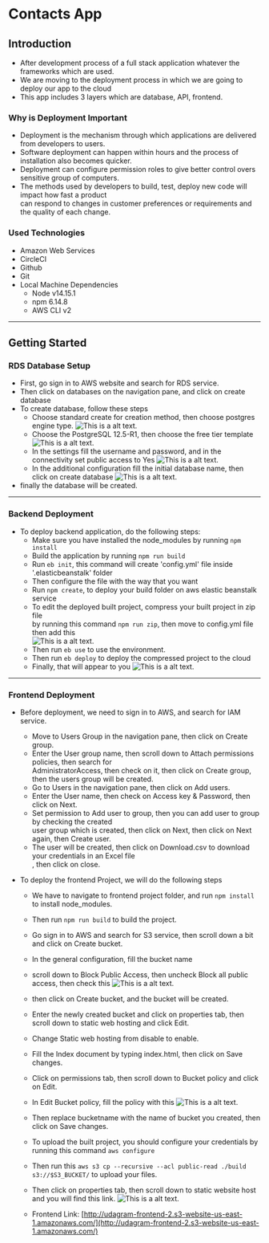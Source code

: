 # Contacts App

## Introduction

- After development process of a full stack application whatever the frameworks which are used.
- We are moving to the deployment process in which we are going to deploy our app to the cloud
- This app includes 3 layers which are database, API, frontend.

### Why is Deployment Important

- Deployment is the mechanism through which applications are delivered from developers to users.
- Software deployment can happen within hours and the process of installation also becomes quicker.
- Deployment can configure permission roles to give better control overs sensitive group of computers.
- The methods used by developers to build, test, deploy new code will impact how fast a product  
can respond to changes in customer preferences or requirements and the quality of each change.

### Used Technologies

- Amazon Web Services
- CircleCI
- Github
- Git
- Local Machine Dependencies
  - Node v14.15.1
  - npm 6.14.8
  - AWS CLI v2

---

## Getting Started

### RDS Database Setup

- First, go sign in to AWS website and search for RDS service.
- Then click on databases on the navigation pane, and click on create database
- To create database, follow these steps
  - Choose standard create for creation method, then choose postgres engine type.
  ![This is a alt text.](https://github.com/mario3796/contacts-app-hosting/blob/master/images/screenshots/RDS(1).png)
  - Choose the PostgreSQL 12.5-R1, then choose the free tier template
  ![This is a alt text.](https://github.com/mario3796/contacts-app-hosting/blob/master/images/screenshots/RDS(2).png)
  - In the settings fill the username and password, and in the connectivity set public access to Yes
  ![This is a alt text.](https://github.com/mario3796/contacts-app-hosting/blob/master/images/screenshots/RDS(3).png)
  - In the additional configuration fill the initial database name, then click on create database
  ![This is a alt text.](https://github.com/mario3796/contacts-app-hosting/blob/master/images/screenshots/RDS(4).png)
- finally the database will be created.

---

### Backend Deployment

- To deploy backend application, do the following steps:
  - Make sure you have installed the node_modules by running ```npm install```
  - Build the application by running ```npm run build```
  - Run ```eb init```, this command will create 'config.yml' file inside '.elasticbeanstalk' folder
  - Then configure the file with the way that you want
  - Run ```npm create```, to deploy your build folder on aws elastic beanstalk service
  - To edit the deployed built project, compress your built project in zip file  
  by running this command ```npm run zip```, then move to config.yml file then add this  
  ![This is a alt text.](https://github.com/mario3796/contacts-app-hosting/blob/master/images/screenshots/ebdeploy.png)
  - Then run ```eb use``` to use the environment.
  - Then run ```eb deploy``` to deploy the compressed project to the cloud
  - Finally, that will appear to you
  ![This is a alt text.](https://github.com/mario3796/contacts-app-hosting/blob/master/images/screenshots/ebhealth.png)

---

### Frontend Deployment

- Before deployment, we need to sign in to AWS, and search for IAM service.
  - Move to Users Group in the navigation pane, then click on Create group.
  - Enter the User group name, then scroll down to Attach permissions policies, then search for  
  AdministratorAccess, then check on it, then click on Create group, then the users group will be created.
  - Go to Users in the navigation pane, then click on Add users.
  - Enter the User name, then check on Access key & Password, then click on Next.
  - Set permission to Add user to group, then you can add user to group by checking the created  
  user group which is created, then click on Next, then click on Next again, then Create user.
  - The user will be created, then click on Download.csv to download your credentials in an Excel file  
  , then click on close.

- To deploy the frontend Project, we will do the following steps
  - We have to navigate to frontend project folder, and run ```npm install``` to install node_modules.
  - Then run ```npm run build``` to build the project.
  - Go sign in to AWS and search for S3 service, then scroll down a bit and click on Create bucket.
  - In the general configuration, fill the bucket name
  - scroll down to Block Public Access, then uncheck Block all public access, then check this
  ![This is a alt text.](https://github.com/mario3796/contacts-app-hosting/blob/master/images/screenshots/s3acknowledge.png)
  - then click on Create bucket, and the bucket will be created.
  - Enter the newly created bucket and click on properties tab, then scroll down to static web hosting and click Edit.
  - Change Static web hosting from disable to enable.
  - Fill the Index document by typing index.html, then click on Save changes.
  - Click on permissions tab, then scroll down to Bucket policy and click on Edit.
  - In Edit Bucket policy, fill the policy with this
    ![This is a alt text.](https://github.com/mario3796/contacts-app-hosting/blob/master/images/screenshots/s3acknowledge.png)
  - Then replace bucketname with the name of bucket you created, then click on Save changes.
  - To upload the built project, you should configure your credentials by running this command ```aws configure```
  - Then run this ```aws s3 cp --recursive --acl public-read ./build s3://$S3_BUCKET/``` to upload your files.
  - Then click on properties tab, then scroll down to static website host and you will find this link.
    ![This is a alt text.](https://github.com/mario3796/contacts-app-hosting/blob/master/images/screenshots/s3link.png)

  - Frontend Link: [http://udagram-frontend-2.s3-website-us-east-1.amazonaws.com/](http://udagram-frontend-2.s3-website-us-east-1.amazonaws.com/)


